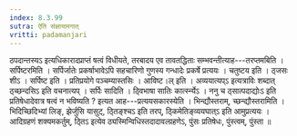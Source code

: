 ```yaml
---
index: 8.3.99
sutra: ऐति संज्ञायामगात्‌
vritti: padamanjari
---
```


 ठपदान्तस्यऽ इत्यधिकारादप्राप्तं षत्वं विधीयते, तरबादय एव तावतद्धिताः सम्भवन्तीत्याह---तरप्तमबिति । सर्पिष्टरमिति । सर्पिर्जातेः प्रकर्षाभावेऽपि सहचारिणो गुणस्य गन्धादेः प्रकर्षे प्रत्ययः । चतुष्टय इति । ठ्जसः शीऽ । सर्पिष्ट इति । प्रतिप्रयोगे पञ्चम्यास्तसिः । आविष्ट।ल् इति । अव्ययात्यप्ऽ इत्यत्राविः शब्दात् ठ्च्छन्दसिऽ इति वचनात्यप् । सर्पिः सादिति । ठ्विभाषा सातिः कार्त्स्न्येऽ । ननु च ठ्सात्पदाद्योःऽ इति प्रतिषेधादेवात्र षत्वं न भविष्यति ? इत्यत आह---प्रत्ययसकारस्येति । भिन्द्यौस्तराम्, च्छन्द्यौस्तरामिति । भिदिच्छिदिभ्यां लिङ्, झेर्जुसि यासुट्, ठ्तिङ्श्चऽ इति तरप्, ठ्किमेतिङ्व्ययघात्ऽ इति आमुप्रत्ययः । आदिग्रहणं शक्यमकर्तुम्, ठ्तिऽ इत्येव ठ्यस्मिन्विधिस्तदादावल्ग्रहणेऽ, पुंसः प्रतिषेधः, पुंस्त्वम्, पुंस्ता ॥